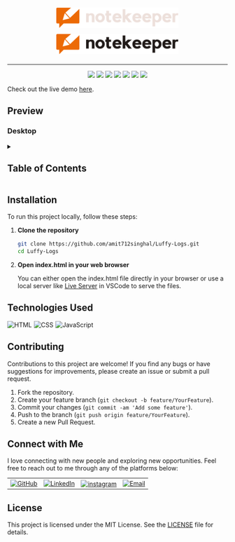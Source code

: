 <p align="center"><img align="center" width="280" src="./src/images/logo-dark.svg"/></p>
<p align="center"><img align="center" width="280" src="./src/images/logo-light.svg#gh-light-mode-only"/></p>
<h3 align="center"></h3>
<hr>

<div align="center">
<img src="https://custom-icon-badges.demolab.com/github/stars/amit712singhal/Luffy-Logs?label=Stars&labelColor=302d41&color=add8e6&logoColor=white&logo=star&style=for-the-badge"  />
<img src="https://custom-icon-badges.demolab.com/github/issues/amit712singhal/Luffy-Logs?label=Issues&labelColor=302d41&color=90ee90&logoColor=white&logo=issue&style=for-the-badge"  />
<img src="https://custom-icon-badges.demolab.com/github/issues-pr/amit712singhal/Luffy-Logs?&label=Pull%20requests&labelColor=302d41&color=ffb6c1&logoColor=white&logo=git-pull-request&style=for-the-badge"  />
<img src="https://custom-icon-badges.demolab.com/github/forks/amit712singhal/Luffy-Logs?&label=forks&labelColor=302d41&color=ffa07a&logoColor=white&logo=fork&style=for-the-badge"  />
<img src="https://custom-icon-badges.demolab.com/github/contributors/amit712singhal/Luffy-Logs?label=Contributors&labelColor=302d41&color=e6e6fa&logoColor=white&logo=people&style=for-the-badge"/>
<img src="https://custom-icon-badges.demolab.com/github/license/amit712singhal/Luffy-Logs?label=LICENSE&labelColor=302d41&color=f0e68c&logoColor=white&logo=people&style=for-the-badge"/>
<img src="https://custom-icon-badges.demolab.com/github/last-commit/amit712singhal/Luffy-Logs?label=last%20commit&labelColor=302d41&color=ffefd5&logoColor=white&logo=people&style=for-the-badge"/>
</div>

<!-- Sky Now is a web application that provides real-time weather updates based on your current location. It gives you detailed weather information including temperature, humidity, wind speed, and more. -->

Check out the live demo [here](https://amit712singhal.github.io/Luffy-Logs/).

## Preview

### Desktop

<!-- ![Destop Preview](public/images/demo.png) -->

<details>
     <summary><h2>Table of Contents</h2></summary>

- [Preview](#preview)
  - [Desktop](#desktop)
- [Installation](#installation)
- [Technologies Used](#technologies-used)
- [Contributing](#contributing)
- [Connect with Me](#connect-with-me)
- [License](#license)
</details>

## Installation

To run this project locally, follow these steps:

1. **Clone the repository**

   ```sh
   git clone https://github.com/amit712singhal/Luffy-Logs.git
   cd Luffy-Logs
   ```

2. **Open index.html in your web browser**

      You can either open the index.html file directly in your browser or use a local server like [Live Server](https://marketplace.visualstudio.com/items?itemName=ritwickdey.LiveServer) in VSCode to serve the files.

<!-- ## Usage

1. **Grant location permission**

     Once you've opened the application, it will request access to your device's location. Grant permission by clicking "Allow" or "Grant Access".

2. **View current weather**

     After granting permission, the application will display the current weather information for your location, including temperature, humidity, wind speed, and more.

3. **Search for weather updates**

    To view the weather for a different location, enter the location name or city in the search bar and press Enter. The application will fetch and display the weather information for the searched location. -->

<!-- ## Features

- Real-time weather updates
- User-friendly interface
- Detailed weather information
- Supports multiple weather parameters like temperature, humidity, wind speed, etc.
- Easy access to weather data for the current location -->

## Technologies Used

<div style="display: flex; flex-wrap: wrap; gap: 5px;">
     <img src="https://img.shields.io/badge/HTML-%23F06529.svg?style=for-the-badge&logo=html5&logoColor=white" alt="HTML">
     <img src="https://img.shields.io/badge/CSS-%231572B6.svg?style=for-the-badge&logo=css3&logoColor=white" alt="CSS">
     <img src="https://custom-icon-badges.herokuapp.com/badge/JavaScript-F7DF1E.svg?style=for-the-badge&logo=javascript&logoColor=black" alt="JavaScript">
</div>

## Contributing

Contributions to this project are welcome! If you find any bugs or have suggestions for improvements, please create an issue or submit a pull request.

1. Fork the repository.
2. Create your feature branch (`git checkout -b feature/YourFeature`).
3. Commit your changes (`git commit -am 'Add some feature'`).
4. Push to the branch (`git push origin feature/YourFeature`).
5. Create a new Pull Request.

## Connect with Me

I love connecting with new people and exploring new opportunities. Feel free to reach out to me through any of the platforms below:

<table>
    <tr>
        <td>
            <a href="https://github.com/amit712singhal">
                <img src="https://raw.githubusercontent.com/rahuldkjain/github-profile-readme-generator/master/src/images/icons/Social/github.svg"
                    height="48" width="48" alt="GitHub" />
            </a>
        </td>
        <td>
            <a href="https://www.linkedin.com/in/singhal-amit/">
                <img src="https://github.com/gayanvoice/github-active-users-monitor/blob/master/public/images/icons/linkedin.svg"
                    height="48" width="48" alt="LinkedIn" />
            </a>
        </td>
        <td>
            <a href="https://www.instagram.com/_singhal_amit/" target="blank"><img align="center"
                    src="https://raw.githubusercontent.com/rahuldkjain/github-profile-readme-generator/master/src/images/icons/Social/instagram.svg"
                    alt="instagram" height="48" width="48" /></a>
        </td>
        <td>
            <a href="mailto:rakshit.singhal712@gmail.com">
                <img src="https://github.com/gayanvoice/github-active-users-monitor/blob/master/public/images/icons/gmail.svg"
                    height="48" width="48" alt="Email" />
            </a>
        </td>
    </tr>
</table>

## License

This project is licensed under the MIT License. See the [LICENSE](LICENSE) file for details.

